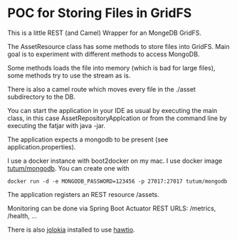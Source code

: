 POC for Storing Files in GridFS
===============================

This is a little REST (and Camel) Wrapper for an MongeDB GridFS.

The AssetResource class has some methods to store files into GridFS. Main goal is to experiment with different methods to access MongoDB.

Some methods loads the file into memory (which is bad for large files), some methods try to use the stream as is.

There is also a camel route which moves every file in the ./asset subdirectory to the DB.

You can start the application in your IDE as usual by executing the main class, in this case AssetRepositoryApplcation or from the command line
by executing the fatjar with java -jar.
 
The application expects a mongodb to be present (see application.properties).

I use a docker instance with boot2docker on my mac. I use docker image [tutum/mongodb](https://registry.hub.docker.com/u/tutum/mongodb/). You can create one with

    docker run -d -e MONGODB_PASSWORD=123456 -p 27017:27017 tutum/mongodb
    
The application registers an REST resource /assets. 

Monitoring can be done via Spring Boot Actuator REST URLS: /metrics, /health, ...

There is also [jolokia](https://jolokia.org/) installed to use [hawtio](http://hawt.io/).

